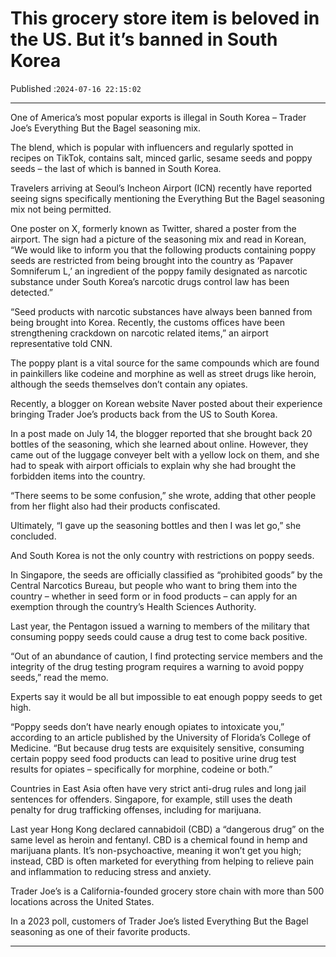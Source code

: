 # This grocery store item is beloved in the US. But it’s banned in South Korea

Published :`2024-07-16 22:15:02`

---

One of America’s most popular exports is illegal in South Korea – Trader Joe’s Everything But the Bagel seasoning mix.

The blend, which is popular with influencers and regularly spotted in recipes on TikTok, contains salt, minced garlic, sesame seeds and poppy seeds – the last of which is banned in South Korea.

Travelers arriving at Seoul’s Incheon Airport (ICN) recently have reported seeing signs specifically mentioning the Everything But the Bagel seasoning mix not being permitted.

One poster on X, formerly known as Twitter, shared a poster from the airport. The sign had a picture of the seasoning mix and read in Korean, “We would like to inform you that the following products containing poppy seeds are restricted from being brought into the country as ‘Papaver Somniferum L,’ an ingredient of the poppy family designated as narcotic substance under South Korea’s narcotic drugs control law has been detected.”

“Seed products with narcotic substances have always been banned from being brought into Korea. Recently, the customs offices have been strengthening crackdown on narcotic related items,” an airport representative told CNN.

The poppy plant is a vital source for the same compounds which are found in painkillers like codeine and morphine as well as street drugs like heroin, although the seeds themselves don’t contain any opiates.

Recently, a blogger on Korean website Naver posted about their experience bringing Trader Joe’s products back from the US to South Korea.

In a post made on July 14, the blogger reported that she brought back 20 bottles of the seasoning, which she learned about online. However, they came out of the luggage conveyer belt with a yellow lock on them, and she had to speak with airport officials to explain why she had brought the forbidden items into the country.

“There seems to be some confusion,” she wrote, adding that other people from her flight also had their products confiscated.

Ultimately, “I gave up the seasoning bottles and then I was let go,” she concluded.

And South Korea is not the only country with restrictions on poppy seeds.

In Singapore, the seeds are officially classified as “prohibited goods” by the Central Narcotics Bureau, but people who want to bring them into the country – whether in seed form or in food products – can apply for an exemption through the country’s Health Sciences Authority.

Last year, the Pentagon issued a warning to members of the military that consuming poppy seeds could cause a drug test to come back positive.

“Out of an abundance of caution, I find protecting service members and the integrity of the drug testing program requires a warning to avoid poppy seeds,” read the memo.

Experts say it would be all but impossible to eat enough poppy seeds to get high.

“Poppy seeds don’t have nearly enough opiates to intoxicate you,” according to an article published by the University of Florida’s College of Medicine. “But because drug tests are exquisitely sensitive, consuming certain poppy seed food products can lead to positive urine drug test results for opiates – specifically for morphine, codeine or both.”

Countries in East Asia often have very strict anti-drug rules and long jail sentences for offenders. Singapore, for example, still uses the death penalty for drug trafficking offenses, including for marijuana.

Last year Hong Kong declared cannabidoil (CBD) a “dangerous drug” on the same level as heroin and fentanyl. CBD is a chemical found in hemp and marijuana plants. It’s non-psychoactive, meaning it won’t get you high; instead, CBD is often marketed for everything from helping to relieve pain and inflammation to reducing stress and anxiety.

Trader Joe’s is a California-founded grocery store chain with more than 500 locations across the United States.

In a 2023 poll, customers of Trader Joe’s listed Everything But the Bagel seasoning as one of their favorite products.

---

